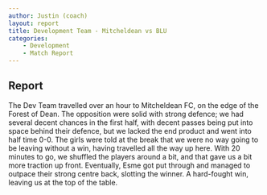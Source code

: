 ```yaml
---
author: Justin (coach)
layout: report
title: Development Team - Mitcheldean vs BLU
categories: 
    - Development
    - Match Report
---
```


## Report

The Dev Team travelled over an hour to Mitcheldean FC, on the edge of the Forest of Dean. The opposition were solid with strong defence; we had several decent chances in the first half, with decent passes being put into space behind their defence, but we lacked the end product and went into half time 0-0. The girls were told at the break that we were no way going to be leaving without a win, having travelled all the way up here. With 20 minutes to go, we shuffled the players around a bit, and that gave us a bit more traction up front. Eventually, Esme got put through and managed to outpace their strong centre back, slotting the winner. A hard-fought win, leaving us at the top of the table.
